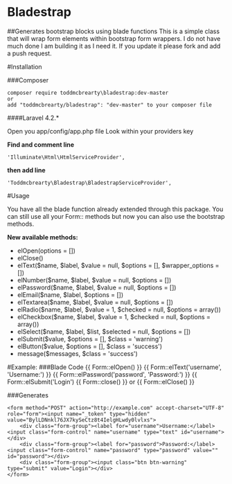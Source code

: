 Bladestrap
==========

##Generates bootstrap blocks using blade functions
This is a simple class that will wrap form elements within bootstrap form wrappers. I do not have much done 
I am building it as I need it. If you update it please fork and add a push request. 

#Installation

###Composer

    composer require toddmcbrearty\bladestrap:dev-master
    or
    add "toddmcbrearty/bladestrap": "dev-master" to your composer file

####Laravel 4.2.*

Open you app/config/app.php file
Look within your providers key 

**Find and comment line** 

    'Illuminate\Html\HtmlServiceProvider',
    
**then add line**

    'Toddmcbrearty\Bladestrap\BladestrapServiceProvider',
    
#Usage

You have all the blade function already extended through this package.
You can still use all your Form:: methods but now you can
also use the bootstrap methods.

**New available methods:**

* elOpen(options = [])
* elClose()
* elText($name, $label, $value = null, $options = [], $wrapper_options = [])
* elNumber($name, $label, $value = null, $options = [])
* elPassword($name, $label, $value = null, $options = [])
* elEmail($name, $label, $options = [])
* elTextarea($name, $label, $value = null, $options = [])
* elRadio($name, $label, $value = 1, $checked = null, $options = array())
* elCheckbox($name, $label, $value = 1, $checked = null, $options = array())
* elSelect($name, $label, $list, $selected = null, $options = [])
* elSubmit($value, $options = [], $class = 'warning')
* elButton($value, $options = [], $class = 'success')
* message($messages, $class = 'success')

#Example:
###Blade Code
    {{ Form::elOpen() }}
        {{ Form::elText('username', 'Username:') }}
        {{ Form::elPassword('password', 'Password:') }}
        {{ Form::elSubmit('Login')
    {{ Form::close() }} or {{ Form::elClose() }}
    
###Generates

    <form method="POST" action="http://example.com" accept-charset="UTF-8" role="form"><input name="_token" type="hidden" value="BylLDNnkl76JX7kySeCtz8t4IelgHLwdy0lvlxs">
        <div class="form-group"><label for="username">Username:</label><input class="form-control" name="username" type="text" id="username"></div>
        <div class="form-group"><label for="password">Password:</label><input class="form-control" name="password" type="password" value="" id="password"></div>
        <div class="form-group"><input class="btn btn-warning" type="submit" value="Login"></div>
    </form>
